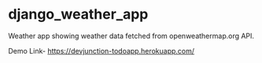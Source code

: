 # django_weather_app
Weather app showing weather data fetched from openweathermap.org API.

Demo Link-
https://devjunction-todoapp.herokuapp.com/
